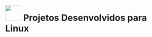 #  <img src="https://logospng.org/wp-content/uploads/linux.png" height=50> Projetos Desenvolvidos para Linux 
